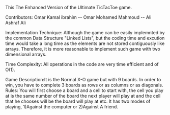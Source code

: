 This The Enhanced Version of the Ultimate TicTacToe game.

Contributors:
Omar Kamal ibrahim -- Omar Mohamed Mahmoud -- Ali Ashraf Ali

Implementation Technique:
Although the game can be easily implemnted by the common Data Structure "Linked Lists", but the coding time and excution time would take a long time as the elements are not stored contiguously like arrays. Therefore, it is more reasonable to implement such game with two dimensional arrays.

Time Complexity: All operations in the code are very time efficient and of O(1).

Game Description:It is the Normal X-O game but with 9 boards. In order to win, you have to complete 3 boards as rows or as columns or as diagonals.
Rules: You will first choose a board and a cell to start with, the cell you play at is the same number of the board the next player will play at and the
cell that he chooses will be the board  will play at etc.
It has two modes of playing, 1)Against the computer or 2)Against A friend.
